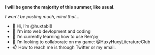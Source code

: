 **I will be gone the majority of this summer, like usual.**

*I won't be posting much, mind that...*

- 👋 Hi, I’m @huxtabl8
- 👀 I'm into web devlopment and coding
- 🌱 I’m currently learning how to use Ren'py
- 💞️ I’m looking to collaborate on my game: @HuxyHuxyLiteratureClub
- 📫 How to reach me is through Twitter or my email.

